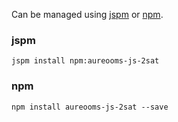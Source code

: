 Can be managed using
[jspm](http://jspm.io)
or [npm](https://github.com/npm/npm).

### jspm
```terminal
jspm install npm:aureooms-js-2sat
```

### npm
```terminal
npm install aureooms-js-2sat --save
```
